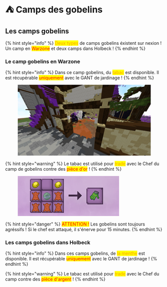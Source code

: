# ⛺ Camps des gobelins

## Les camps gobelins&#x20;

{% hint style="info" %}
<mark style="color:orange;">Deux types</mark> de camps gobelins éxistent sur nexion ! Un camp en <mark style="color:red;">Warzone</mark> et deux camps dans Holbeck !
{% endhint %}

### Le camp gobelins en Warzone

{% hint style="info" %}
Dans ce camp gobelins, du <mark style="color:orange;">tabac</mark> est disponible. Il est récupérable <mark style="color:red;">uniquement</mark> avec le GANT de jardinage !
{% endhint %}

<figure><img src="../.gitbook/assets/2023-04-26_18.22.01.png" alt=""><figcaption></figcaption></figure>

{% hint style="warning" %}
Le tabac est utilisé pour <mark style="color:orange;">trade</mark> avec le Chef du camp de gobelins contre des <mark style="color:red;">pièce d'or</mark> !
{% endhint %}

<figure><img src="../.gitbook/assets/image (65).png" alt=""><figcaption></figcaption></figure>

{% hint style="danger" %}
<mark style="color:red;">ATTENTION !</mark> Les gobelins sont toujours agréssifs ! Si le chef est attaqué, il s'énerve pour 15 minutes.&#x20;
{% endhint %}

### Les camps gobelins dans Holbeck&#x20;

{% hint style="info" %}
Dans ces camps gobelins, de <mark style="color:orange;">la menthe</mark> est disponible. Il est récupérable <mark style="color:red;">uniquement</mark> avec le GANT de jardinage !
{% endhint %}

{% hint style="warning" %}
Le tabac est utilisé pour <mark style="color:orange;">trade</mark> avec le Chef du camp contre des <mark style="color:red;">pièce d'argent</mark> !
{% endhint %}
